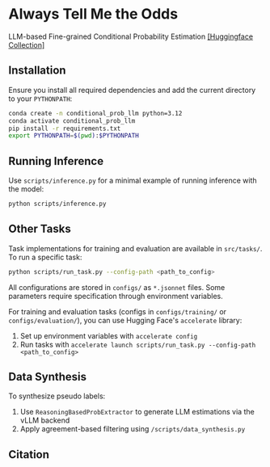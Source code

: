 # Always Tell Me the Odds

LLM-based Fine-grained Conditional Probability Estimation
[\[Huggingface Collection\]](https://huggingface.co/collections/Zhengping/always-tell-me-the-odds-6806b1e01cb76d8c7f3a33ef)

## Installation

Ensure you install all required dependencies and add the current directory to your `PYTHONPATH`:

```bash
conda create -n conditional_prob_llm python=3.12
conda activate conditional_prob_llm
pip install -r requirements.txt
export PYTHONPATH=$(pwd):$PYTHONPATH
```

## Running Inference

Use `scripts/inference.py` for a minimal example of running inference with the model:

```bash
python scripts/inference.py
```

## Other Tasks

Task implementations for training and evaluation are available in `src/tasks/`. To run a specific task:

```bash
python scripts/run_task.py --config-path <path_to_config>
```

All configurations are stored in `configs/` as `*.jsonnet` files. Some parameters require specification through environment variables. 

For training and evaluation tasks (configs in `configs/training/` or `configs/evaluation/`), you can use Hugging Face's `accelerate` library:

1. Set up environment variables with `accelerate config`
2. Run tasks with `accelerate launch scripts/run_task.py --config-path <path_to_config>`

## Data Synthesis

To synthesize pseudo labels:
1. Use `ReasoningBasedProbExtractor` to generate LLM estimations via the vLLM backend
2. Apply agreement-based filtering using `/scripts/data_synthesis.py`

## Citation

```bibtex
```